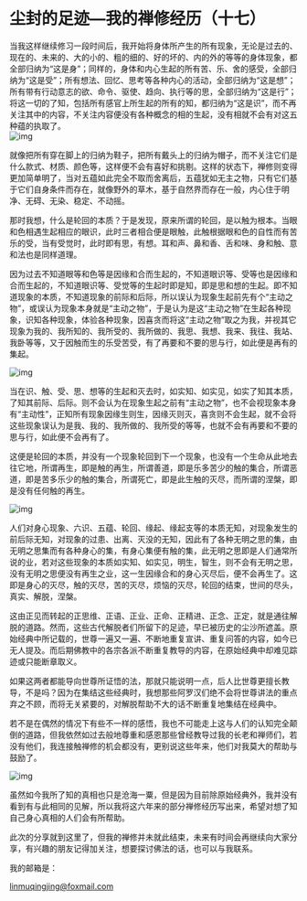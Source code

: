 
# 尘封的足迹&#x2014;我的禅修经历（十七）

当我这样继续修习一段时间后，我开始将身体所产生的所有现象，无论是过去的、现在的、未来的、大的小的、粗的细的、好的坏的、内的外的等等的身体现象，都全部归纳为“这是身”；同样的，身体和内心生起的所有苦、乐、舍的感受，全部归纳为“这是受”；所有想法、回忆、思考等各种内心的活动，全部归纳为“这是想”；所有带有行动意志的欲、命令、驱使、趋向、执行等的思，全部归纳为“这是行”；将这一切的了知，包括所有感官上所生起的所有的知，都归纳为“这是识”，而不再关注其中的内容，不关注内容便没有各种概念的相的生起，没有相就不会有对这五种蕴的执取了。  
![img](./imgs/17-0.jpeg)

就像把所有穿在脚上的归纳为鞋子，把所有戴头上的归纳为帽子，而不关注它们是什么款式、材质、颜色等，这样便不会有喜好和挑剔。这样的状态下，禅修则变得更加简单明了，当对五蕴如此完全不取而舍离后，五蕴犹如无主之物，只有它们基于它们自身条件而存在，就像野外的草木，基于自然界而存在一般，内心住于明净、无碍、无染、稳定、不动摇。

那时我想，什么是轮回的本质？于是发现，原来所谓的轮回，是以触为根本。当眼和色相遇生起相应的眼识，此时三者相合便是眼触，此触根据眼和色的自性而有苦乐的受，当有受觉时，此时即有思，有想。耳和声、鼻和香、舌和味、身和触、意和法也是同样道理。

因为过去不知道眼等和色等是因缘和合而生起的，不知道眼识等、受等也是因缘和合而生起的，不知道眼识等、受觉等的生起时即是知，即是思和想的生起。即不知道现象的本质，不知道现象的前际和后际，所以误认为现象生起前先有个“主动之物”，或误认为现象本身就是“主动之物”，于是认为是这“主动之物”在生起各种现象，识知各种现象，体验各种现象，因喜贪而将这“主动之物”取之为我，并视其它现象为我的、我所知的、我所受的、我所做的、我思、我想、我来、我往、我站、我卧等等，又于因触而生的乐受苦受，有了再要和不要的思与行，如此便是再有的集起。

![img](./imgs/17-1.jpeg)

当在识、触、受、思、想等的生起和灭去时，如实知、如实见，如实了知其本质，了知其前际、后际。则不会认为在现象生起之前有“主动之物”，也不会视现象本身有“主动性”，正知所有现象因缘生则生，因缘灭则灭，喜贪则不会生起，就不会将这些现象误认为是我、我的、我所做的、我所受的等等，也就不会有再要和不要的思与行，如此便不会再有了。

这便是轮回的本质，并没有一个现象轮回到下一个现象，也没有一个生命从此地去往它地，所谓再生，即是触的再生，所谓善道，即是乐多苦少的触的集合，所谓恶道，即是苦多乐少的触的集合，所谓死亡，即是此生触的灭尽，而所谓的涅槃，即是没有任何触的再生。

![img](./imgs/17-2.jpeg)

人们对身心现象、六识、五蕴、轮回、缘起、缘起支等的本质无知，对现象发生的前后际无知，对现象的过患、出离、灭没的无知，因此有了各种无明之思的集，由无明之思集而有各种身心的集，有身心集便有触的集，此无明之思即是人们通常所说的业，若对这些现象的本质如实知、如实见，明生，智生，则不会有无明之思，没有无明之思便没有再生之业，这一生因缘合和的身心灭尽后，便不会再生了。这即是身心的灭尽，触的灭尽，苦的灭尽，烦恼的灭尽，轮回的结束，世间的尽头，真实、解脱，涅槃。

这由正见而转起的正思维、正语、正业、正命、正精进、正念、正定，就是通往解脱的道路。然而，这些古代解脱者们所留下的足迹，早已被历史的尘沙所遮盖。原始经典中所记载的，世尊一遍又一遍、不断地重复宣讲、重复问答的内容，如今已无人提及。而后期佛教中的各宗各派不断重复教导的内容，在原始经典中却难见踪迹或只能断章取义。

如果这两者都能导向世尊所证悟的法，那就只能说明一点，后人比世尊更擅长教导，不是吗？因为在集结这些经典时，我想那些阿罗汉们绝不会将世尊讲法的重点弃之不顾，而将无关紧要的，对解脱帮助不大的话不断重复地集结在经典中。

若不是在偶然的情况下有些不一样的感悟，我也不可能走上这与人们的认知完全颠倒的道路，但我依然如过去般地尊重和感恩那些曾经教导过我的长老和禅师们，若没有他们，我连接触禅修的机会都没有，更别说这些年来，他们对我莫大的帮助与鼓励了。

![img](./imgs/17-3.gif)

虽然如今我所了知的真相也只是沧海一粟，但是因为目前除原始经典外，我并没有看到有与此相同的见解，所以我将这六年来的部分禅修经历写出来，希望对想了知自己身心真相的人们会有所帮助。

此次的分享就到这里了，但我的禅修并未就此结束，未来有时间会再继续向大家分享，有兴趣的朋友记得加关注，想要探讨佛法的话，也可以与我联系。

我的邮箱是：

linmuqingjing@foxmail.com

